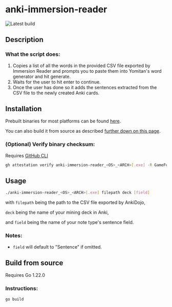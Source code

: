# anki-immersion-reader

![Latest build](https://github.com/GameFuzzy/anki-immersion-reader/actions/workflows/go.yml/badge.svg)

## Description

### What the script does:
1. Copies a list of all the words in the provided CSV file exported by Immersion Reader and prompts you to paste them into Yomitan's word generator and hit generate.
2. Waits for the user to hit enter to continue.
3. Once the user has done so it adds the sentences extracted from the CSV file to the newly created Anki cards.

## Installation

Prebuilt binaries for most platforms can be found [here](https://github.com/GameFuzzy/anki-immersion-reader/releases/latest). 

You can also build it from source as described [further down on this page](#build-from-source).

### (Optional) Verify binary checksum:

Requires [GitHub CLI](https://cli.github.com)

```sh
gh attestation verify anki-immersion-reader_<OS>_<ARCH>[.exe] -R GameFuzzy/anki-immersion-reader
```

## Usage

```sh
./anki-immersion-reader_<OS>_<ARCH>[.exe] filepath deck [field]
```

with `filepath` being the path to the CSV file exported by AnkiDojo,

`deck` being the name of your mining deck in Anki,

and `field` being the name of your note type's sentence field.

### Notes:

- `field` will default to "Sentence" if omitted.


## Build from source

Requires Go 1.22.0

### Instructions:

```sh
go build
```
